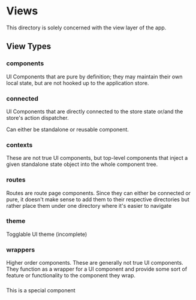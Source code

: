 # Views

This directory is solely concerned with the view layer of the app.

## View Types

### components

UI Components that are pure by definition; they may maintain their own local state, but are not hooked up to the application store.

### connected

UI Components that are directly connected to the store state or/and the store's action dispatcher.

Can either be standalone or reusable component.

### contexts

These are not true UI components, but top-level components that inject a given standalone state object into the whole component tree.

### routes

Routes are route page components. Since they can either be connected or pure, it doesn't make sense to add them to their respective directories but rather place them under one directory where it's easier to navigate

### theme

Togglable UI theme (incomplete)

### wrappers

Higher order components. These are generally not true UI components. They function as a wrapper for a UI component and provide some sort of feature or functionality to the component they wrap.

### <App/>

This is a special component

